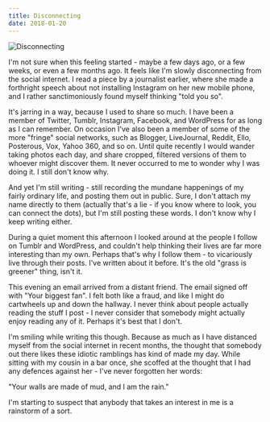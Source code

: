 ```yaml
---
title: Disconnecting
date: 2018-01-20
---
```


![Disconnecting](https://source.unsplash.com/gp8BLyaTaA0/1600x900)

I'm not sure when this feeling started - maybe a few days ago, or a few weeks, or even a few months ago. It feels like I'm slowly disconnecting from the social internet. I read a piece by a journalist earlier, where she made a forthright speech about not installing Instagram on her new mobile phone, and I rather sanctimoniously found myself thinking "told you so".

It's jarring in a way, because I used to share so much. I have been a member of Twitter, Tumblr, Instagram, Facebook, and WordPress for as long as I can remember. On occasion I've also been a member of some of the more "fringe" social networks, such as Blogger, LiveJournal, Reddit, Ello, Posterous, Vox, Yahoo 360, and so on. Until quite recently I would wander taking photos each day, and share cropped, filtered versions of them to whoever might discover them. It never occurred to me to wonder why I was doing it. I still don't know why.

And yet I'm still writing - still recording the mundane happenings of my fairly ordinary life, and posting them out in public. Sure, I don't attach my name directly to them (actually that's a lie - if you know where to look, you can connect the dots), but I'm still posting these words. I don't know why I keep writing either.

During a quiet moment this afternoon I looked around at the people I follow on Tumblr and WordPress, and couldn't help thinking their lives are far more interesting than my own. Perhaps that's why I follow them - to vicariously live through their posts. I've written about it before. It's the old "grass is greener" thing, isn't it.

This evening an email arrived from a distant friend. The email signed off with "Your biggest fan". I felt both like a fraud, and like I might do cartwheels up and down the hallway. I never think about people actually reading the stuff I post - I never consider that somebody might actually enjoy reading any of it. Perhaps it's best that I don't.

I'm smiling while writing this though. Because as much as I have distanced myself from the social internet in recent months, the thought that somebody out there likes these idiotic ramblings has kind of made my day. While sitting with my cousin in a bar once, she scoffed at the thought that I had any defences against her - I've never forgotten her words:

"Your walls are made of mud, and I am the rain."

I'm starting to suspect that anybody that takes an interest in me is a rainstorm of a sort.